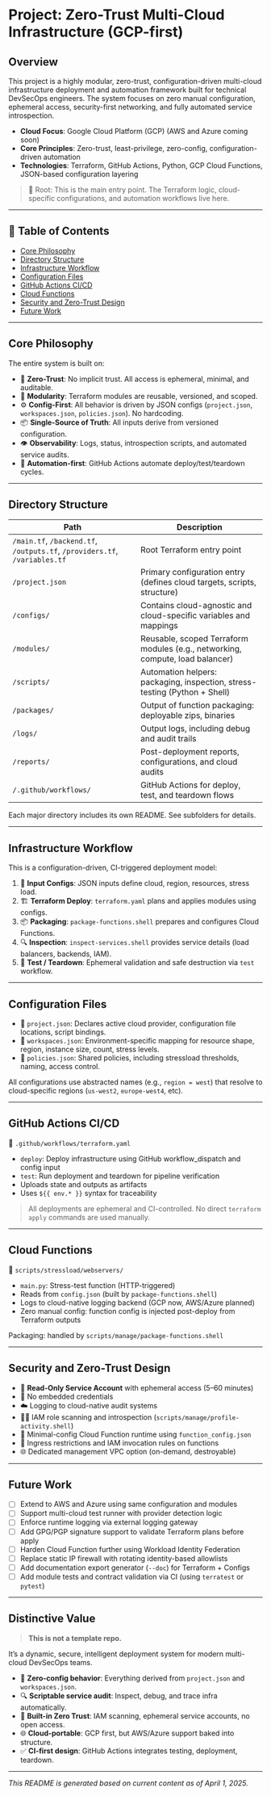# Project: Zero-Trust Multi-Cloud Infrastructure (GCP-first)

## Overview

This project is a highly modular, zero-trust, configuration-driven multi-cloud infrastructure deployment and automation framework built for technical DevSecOps engineers. The system focuses on zero manual configuration, ephemeral access, security-first networking, and fully automated service introspection.

- **Cloud Focus**: Google Cloud Platform (GCP) (AWS and Azure coming soon)
- **Core Principles**: Zero-trust, least-privilege, zero-config, configuration-driven automation
- **Technologies**: Terraform, GitHub Actions, Python, GCP Cloud Functions, JSON-based configuration layering

> 📂 Root: This is the main entry point. The Terraform logic, cloud-specific configurations, and automation workflows live here.

---

## 📜 Table of Contents

- [Core Philosophy](#core-philosophy)
- [Directory Structure](#directory-structure)
- [Infrastructure Workflow](#infrastructure-workflow)
- [Configuration Files](#configuration-files)
- [GitHub Actions CI/CD](#github-actions-cicd)
- [Cloud Functions](#cloud-functions)
- [Security and Zero-Trust Design](#security-and-zero-trust-design)
- [Future Work](#future-work)

---

## Core Philosophy

The entire system is built on:

- 🔐 **Zero-Trust**: No implicit trust. All access is ephemeral, minimal, and auditable.
- 🧩 **Modularity**: Terraform modules are reusable, versioned, and scoped.
- ⚙️ **Config-First**: All behavior is driven by JSON configs (`project.json`, `workspaces.json`, `policies.json`). No hardcoding.
- 📦 **Single-Source of Truth**: All inputs derive from versioned configuration.
- 👁️ **Observability**: Logs, status, introspection scripts, and automated service audits.
- 🔁 **Automation-first**: GitHub Actions automate deploy/test/teardown cycles.

---

## Directory Structure

| Path | Description |
|------|-------------|
| `/main.tf`, `/backend.tf`, `/outputs.tf`, `/providers.tf`, `/variables.tf` | Root Terraform entry point |
| `/project.json` | Primary configuration entry (defines cloud targets, scripts, structure) |
| `/configs/` | Contains cloud-agnostic and cloud-specific variables and mappings |
| `/modules/` | Reusable, scoped Terraform modules (e.g., networking, compute, load balancer) |
| `/scripts/` | Automation helpers: packaging, inspection, stress-testing (Python + Shell) |
| `/packages/` | Output of function packaging: deployable zips, binaries |
| `/logs/` | Output logs, including debug and audit trails |
| `/reports/` | Post-deployment reports, configurations, and cloud audits |
| `/.github/workflows/` | GitHub Actions for deploy, test, and teardown flows |

Each major directory includes its own README. See subfolders for details.

---

## Infrastructure Workflow

This is a configuration-driven, CI-triggered deployment model:

1. 🧩 **Input Configs**: JSON inputs define cloud, region, resources, stress load.
2. 🏗️ **Terraform Deploy**: `terraform.yaml` plans and applies modules using configs.
3. 📦 **Packaging**: `package-functions.shell` prepares and configures Cloud Functions.
4. 🔍 **Inspection**: `inspect-services.shell` provides service details (load balancers, backends, IAM).
5. 🔁 **Test / Teardown**: Ephemeral validation and safe destruction via `test` workflow.

---

## Configuration Files

- 📄 `project.json`: Declares active cloud provider, configuration file locations, script bindings.
- 📄 `workspaces.json`: Environment-specific mapping for resource shape, region, instance size, count, stress levels.
- 📄 `policies.json`: Shared policies, including stressload thresholds, naming, access control.

All configurations use abstracted names (e.g., `region = west`) that resolve to cloud-specific regions (`us-west2`, `europe-west4`, etc).

---

## GitHub Actions CI/CD

📂 `.github/workflows/terraform.yaml`

- `deploy`: Deploy infrastructure using GitHub workflow_dispatch and config input
- `test`: Run deployment and teardown for pipeline verification
- Uploads state and outputs as artifacts
- Uses `${{ env.* }}` syntax for traceability

> All deployments are ephemeral and CI-controlled. No direct `terraform apply` commands are used manually.

---

## Cloud Functions

📂 `scripts/stressload/webservers/`

- `main.py`: Stress-test function (HTTP-triggered)
- Reads from `config.json` (built by `package-functions.shell`)
- Logs to cloud-native logging backend (GCP now, AWS/Azure planned)
- Zero manual config: function config is injected post-deploy from Terraform outputs

Packaging: handled by `scripts/manage/package-functions.shell`

---

## Security and Zero-Trust Design

- 🔐 **Read-Only Service Account** with ephemeral access (5–60 minutes)
- 🚫 No embedded credentials
- ☁️ Logging to cloud-native audit systems
- 🕵️‍♂️ IAM role scanning and introspection (`scripts/manage/profile-activity.shell`)
- 🔄 Minimal-config Cloud Function runtime using `function_config.json`
- 🔐 Ingress restrictions and IAM invocation rules on functions
- 🌐 Dedicated management VPC option (on-demand, destroyable)

---

## Future Work

- [ ] Extend to AWS and Azure using same configuration and modules
- [ ] Support multi-cloud test runner with provider detection logic
- [ ] Enforce runtime logging via external logging gateway
- [ ] Add GPG/PGP signature support to validate Terraform plans before apply
- [ ] Harden Cloud Function further using Workload Identity Federation
- [ ] Replace static IP firewall with rotating identity-based allowlists
- [ ] Add documentation export generator (`--doc`) for Terraform + Configs
- [ ] Add module tests and contract validation via CI (using `terratest` or `pytest`)

---

## Distinctive Value

> **This is not a template repo.**

It’s a dynamic, secure, intelligent deployment system for modern multi-cloud DevSecOps teams.

- 🔄 **Zero-config behavior**: Everything derived from `project.json` and `workspaces.json`.
- 🔍 **Scriptable service audit**: Inspect, debug, and trace infra automatically.
- 🔐 **Built-in Zero Trust**: IAM scanning, ephemeral service accounts, no open access.
- 🌐 **Cloud-portable**: GCP first, but AWS/Azure support baked into structure.
- ✅ **CI-first design**: GitHub Actions integrates testing, deployment, teardown.

---

_This README is generated based on current content as of April 1, 2025._

